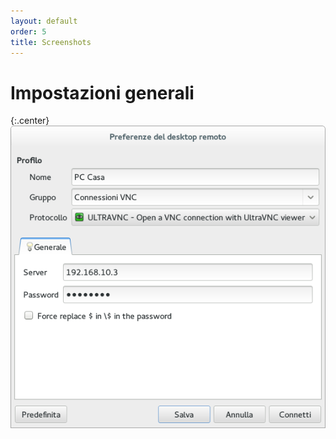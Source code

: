 ```yaml
---
layout: default
order: 5
title: Screenshots
---
```

# Impostazioni generali

{:.center}
![Impostazioni generali](/resources/remmina-plugin-ultravnc/archive/latest/italian/general.png)